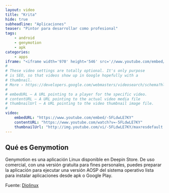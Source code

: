 ```yaml
---
layout: video
title: "Krita"
hide: true
subheadline: "Aplicaciones"
teaser: "Pintor para desarrollar como profesional"
tags:
    - android
    - genymotion
    - apk
categories:
    - apps
iframe: "<iframe width='970' height='546' src='//www.youtube.com/embed/-5FLdwLE7KY' frameborder='0' allowfullscreen></iframe>"
#
# These video settings are totally optional. It's only purpose
# is SEO, so that videos show up in Google hopefully with a 
# thumbnail.
# More › https://developers.google.com/webmasters/videosearch/schema?hl=en&rd=1
#
# embedURL – A URL pointing to a player for the specific video.
# contentURL – A URL pointing to the actual video media file
# thumbnailUrl – A URL pointing to the video thumbnail image file.
#
video:
    embedURL: "https://www.youtube.com/embed/-5FLdwLE7KY"
    contentURL: "https://www.youtube.com/watch?v=-5FLdwLE7KY"
    thumbnailUrl: "http://img.youtube.com/vi/-5FLdwLE7KY/maxresdefault.jpg"
---
```

<!--more-->

## Qué es Genymotion

Genymotion es una aplicación Linux disponible en Deepin Store. De uso comercial, con una versión gratuita para fines personales, puedes preparar la aplicación para ejecutar una versión AOSP del sistema operativo lista para instalar aplicaciones desde apk o Google Play.


Fuente: [Diolinux](https://www.youtube.com/channel/UCEf5U1dB5a2e2S-XUlnhxSA)
